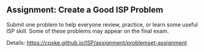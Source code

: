 ## Assignment:  Create a Good ISP Problem

Submit one problem to help everyone review, practice, or learn some useful ISP skill.
Some of these problems may appear on the final exam.

Details: 
https://cpske.github.io/ISP/assignment/problemset-assignment
